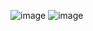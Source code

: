 ![image](https://user-images.githubusercontent.com/25576658/174514462-6123b7f5-c386-409c-a6e7-23388552cbf2.png#gh-dark-mode-only)
![image](https://user-images.githubusercontent.com/25576658/174514487-7fb21c38-a3f8-4cc9-b20a-49a26ffbc543.png#gh-light-mode-only)
